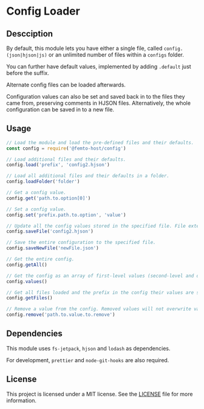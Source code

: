 # Config Loader

## Descciption

By default, this module lets you have either a single file, called `config.(json|hjson|js)` or an unlimited number of files within a `configs` folder.

You can further have default values, implemented by adding `.default` just before the suffix.

Alternate config files can be loaded afterwards.

Configuration values can also be set and saved back in to the files they came from, preserving comments in HJSON files. Alternatively, the whole configuration can be saved in to a new file.

## Usage

```JavaScript
// Load the module and load the pre-defined files and their defaults.
const config = require('@femto-host/config')

// Load additional files and their defaults.
config.load('prefix', 'config2.hjson')

// Load all additional files and their defaults in a folder.
config.loadFolder('folder')

// Get a config value.
config.get('path.to.option[0]')

// Set a config value.
config.set('prefix.path.to.option', 'value')

// Update all the config values stored in the specified file. File extensions are ignored, so if config2.hjson and config2.js are present, the values from both files will be saved in the selected file.
config.saveFile('config2.hjson')

// Save the entire configuration to the specified file.
config.saveNewFile('newFile.json')

// Get the entire config.
config.getAll()

// Get the config as an array of first-level values (second-level and deeper objects remain together as items in the array).
config.values()

// Get all files loaded and the prefix in the config their values are stored under. A '.' means that a file's values were added at the top level.
config.getFiles()

// Remove a value from the config. Removed values will not overwrite values in files when 'save' isused, but will not be present when 'saveNewFile' is used.
config.remove('path.to.value.to.remove')
```

## Dependencies

This module uses `fs-jetpack`, `hjson` and `lodash` as dependencies.

For development, `prettier` and `node-git-hooks` are also required.

## License

This project is licensed under a MIT license. See the [LICENSE](LICENSE 'LICENSE') file for more information.
